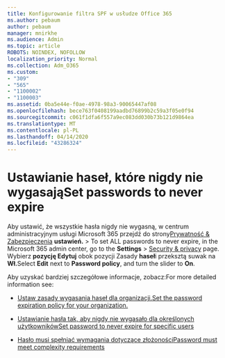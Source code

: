```yaml
---
title: Konfigurowanie filtra SPF w usłudze Office 365
ms.author: pebaum
author: pebaum
manager: mnirkhe
ms.audience: Admin
ms.topic: article
ROBOTS: NOINDEX, NOFOLLOW
localization_priority: Normal
ms.collection: Adm_O365
ms.custom:
- "309"
- "565"
- "1100002"
- "1100003"
ms.assetid: 0ba5e44e-f0ae-4978-98a3-90065447af08
ms.openlocfilehash: bece763f0408199aadbd76899b2c59a3f05e0f94
ms.sourcegitcommit: c061f1dfa6f557a9ec083dd030b73b121d9864ea
ms.translationtype: MT
ms.contentlocale: pl-PL
ms.lasthandoff: 04/14/2020
ms.locfileid: "43286324"
---
```

# <a name="set-passwords-to-never-expire"></a><span data-ttu-id="29d69-102">Ustawianie haseł, które nigdy nie wygasają</span><span class="sxs-lookup"><span data-stu-id="29d69-102">Set passwords to never expire</span></span>

<span data-ttu-id="29d69-103">Aby ustawić, że wszystkie hasła nigdy nie wygasną, w centrum administracyjnym usługi Microsoft 365 przejdź do strony[Prywatność &amp; Zabezpieczenia](https://portal.office.com/adminportal/home#/settings/security) **ustawień.** > </span><span class="sxs-lookup"><span data-stu-id="29d69-103">To set ALL passwords to never expire, in the Microsoft 365 admin center, go to the **Settings** > [Security &amp; privacy](https://portal.office.com/adminportal/home#/settings/security) page.</span></span> <span data-ttu-id="29d69-104">Wybierz **pozycję Edytuj** obok pozycji Zasady **haseł**i przeksztą suwak na **Wł.**</span><span class="sxs-lookup"><span data-stu-id="29d69-104">Select **Edit** next to **Password policy**, and turn the slider to **On**.</span></span>
  
<span data-ttu-id="29d69-105">Aby uzyskać bardziej szczegółowe informacje, zobacz:</span><span class="sxs-lookup"><span data-stu-id="29d69-105">For more detailed information see:</span></span> 

- [<span data-ttu-id="29d69-106">Ustaw zasady wygasania haseł dla organizacji.</span><span class="sxs-lookup"><span data-stu-id="29d69-106">Set the password expiration policy for your organization.</span></span>](https://docs.microsoft.com/office365/admin/manage/set-password-expiration-policy)
  
- [<span data-ttu-id="29d69-107">Ustawianie hasła tak, aby nigdy nie wygasało dla określonych użytkowników</span><span class="sxs-lookup"><span data-stu-id="29d69-107">Set password to never expire for specific users</span></span>](https://docs.microsoft.com/office365/admin/add-users/set-password-to-never-expire)

- [<span data-ttu-id="29d69-108">Hasło musi spełniać wymagania dotyczące złożoności</span><span class="sxs-lookup"><span data-stu-id="29d69-108">Password must meet complexity requirements</span></span>](https://docs.microsoft.com/windows/security/threat-protection/security-policy-settings/password-must-meet-complexity-requirements)
  